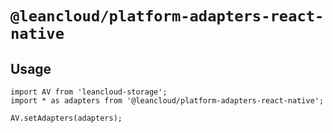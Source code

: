 # `@leancloud/platform-adapters-react-native`

## Usage

```
import AV from 'leancloud-storage';
import * as adapters from '@leancloud/platform-adapters-react-native';

AV.setAdapters(adapters);
```
